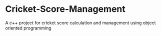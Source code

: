 # Cricket-Score-Management
A c++ project for cricket score calculation and management using object oriented programming 
